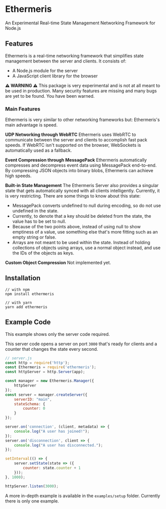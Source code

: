 # Ethermeris
An Experimental Real-time State Management Networking Framework for Node.js

## Features
Ethermeris is a real-time networking framework that simplifies state management between the server and clients. It consists of:
- A Node.js module for the server
- A JavaScript client library for the browser

**⚠ WARNING ⚠**
This package is very experimental and is not at all meant to be used in production. Many security features are missing and many bugs are yet to be found. You have been warned.

### Main Features
Ethermeris is very similar to other networking frameworks but:
Ethermeris's main advantage is speed. 

**UDP Networking through WebRTC**
Ethermeris uses WebRTC to communicate between the server and clients to accomplish fast pack speeds. If WebRTC isn't supported on the browser, WebSockets is automatically used as a fallback.

**Event Compression through MessagePack**
Ethermeris automatically compresses and decompress event data using MessagePack end-to-end. By compressing JSON objects into binary blobs, Ethermeris can achieve high speeds.

**Built-in State Management**
The Ethermeris Server also provides a singular state that gets automatically synced with all clients intelligently. Currently, it is very restricting. There are some things to know about this state:
- MessagePack converts undefined to null during encoding, so do not use undefined in the state.
- Currently, to denote that a key should be deleted from the state, the value has to be set to null.
- Because of the two points above, instead of using null to show emptiness of a value, use something else that's more fitting such as an empty string or false.
- Arrays are not meant to be used within the state. Instead of holding collections of objects using arrays, use a normal object instead, and use the IDs of the objects as keys.

**Custom Object Compression**
Not implemented yet.

## Installation
```
// with npm
npm install ethermeris

// with yarn
yarn add ethermeris
```

## Example Code
This example shows only the server code required.

This server code opens a server on port `3000` that's ready for clients and a counter that changes the state every second.
```js
// server.js
const http = require('http');
const Ethermeris = require('ethermeris');
const httpServer = http.Server(app);

const manager = new Ethermeris.Manager({
	httpServer
});
const server = manager.createServer({
	serverID: "main",
	stateSchema: {
		counter: 0
	}
});

server.on('connection', (client, metadata) => {
	console.log("A user has joined!");
});
server.on('disconnection', client => {
	console.log("A user has disconnected.");
});

setInterval(() => {
	server.setState(state => ({
		counter: state.counter + 1
	}));
}, 1000);

httpServer.listen(3000);
```
A more in-depth example is available in the `examples/setup` folder. Currently there is only one example.

